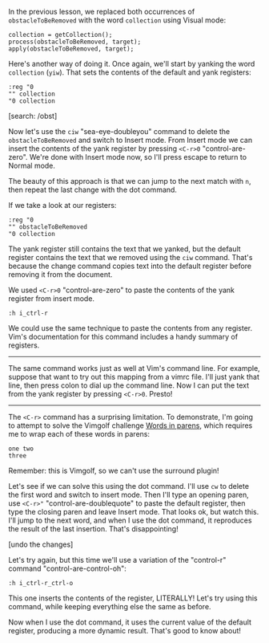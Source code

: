 In the previous lesson, we replaced both occurrences of `obstacleToBeRemoved` with the word `collection` using Visual mode:

    collection = getCollection();
    process(obstacleToBeRemoved, target);
    apply(obstacleToBeRemoved, target);

Here's another way of doing it. Once again, we'll start by yanking the word `collection` (`yiw`). That sets the contents of the default and yank registers:

    :reg "0
    "" collection
    "0 collection

[search: /obst]

Now let's use the `ciw` "sea-eye-doubleyou" command to delete the `obstacleToBeRemoved` and switch to Insert mode. From Insert mode we can insert the contents of the yank register by pressing `<C-r>0` "control-are-zero". We're done with Insert mode now, so I'll press escape to return to Normal mode. 

The beauty of this approach is that we can jump to the next match with `n`, then repeat the last change with the dot command.

If we take a look at our registers:

    :reg "0
    "" obstacleToBeRemoved
    "0 collection

The yank register still contains the text that we yanked, but the default register contains the text that we removed using the `ciw` command. That's because the change command copies text into the default register before removing it from the document.

We used `<C-r>0` "control-are-zero" to paste the contents of the yank register from insert mode. 

    :h i_ctrl-r

We could use the same technique to paste the contents from any register. Vim's documentation for this command includes a handy summary of registers.

---

The same command works just as well at Vim's command line.
For example, suppose that want to try out this mapping from a vimrc file.
I'll just yank that line, then press colon to dial up the command line.
Now I can put the text from the yank register by pressing `<C-r>0`.
Presto!

---

The `<C-r>` command has a surprising limitation. To demonstrate, I'm going to attempt to solve the Vimgolf challenge [Words in parens][golf], which requires me to wrap each of these words in parens:

    one two
    three

Remember: this is Vimgolf, so we can't use the surround plugin!

Let's see if we can solve this using the dot command. I'll use `cw` to delete the first word and switch to insert mode. Then I'll type an opening paren, use `<C-r>"` "control-are-doublequote" to paste the default register, then type the closing paren and leave Insert mode. That looks ok, but watch this. I'll jump to the next word, and when I use the dot command, it reproduces the result of the last insertion. That's disappointing!

[undo the changes]

Let's try again, but this time we'll use a variation of the "control-r" command "control-are-control-oh":

    :h i_ctrl-r_ctrl-o

This one inserts the contents of the register, LITERALLY! Let's try using this command, while keeping everything else the same as before.

Now when I use the dot command, it uses the current value of the default register, producing a more dynamic result. That's good to know about!

[golf]: http://vimgolf.com/challenges/5192f96ad8df110002000002
